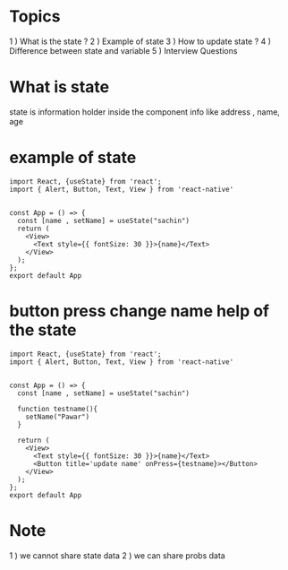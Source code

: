 # Topics 

1 ) What is the state ?
2 ) Example of state
3 ) How to update state ?
4 ) Difference between state and variable
5 ) Interview Questions


# What is state

state is information holder inside the component info like address , name, age


# example of state


    import React, {useState} from 'react';
    import { Alert, Button, Text, View } from 'react-native'


    const App = () => {
      const [name , setName] = useState("sachin")
      return (
        <View>
          <Text style={{ fontSize: 30 }}>{name}</Text>
        </View>
      );
    };
    export default App
    
# button press change name help of the state


    import React, {useState} from 'react';
    import { Alert, Button, Text, View } from 'react-native'


    const App = () => {
      const [name , setName] = useState("sachin")

      function testname(){
        setName("Pawar")
      }

      return (
        <View>
          <Text style={{ fontSize: 30 }}>{name}</Text>
          <Button title='update name' onPress={testname}></Button>
        </View>
      );
    };
    export default App
    
# Note

1 ) we cannot share state data
2 ) we can share probs data
